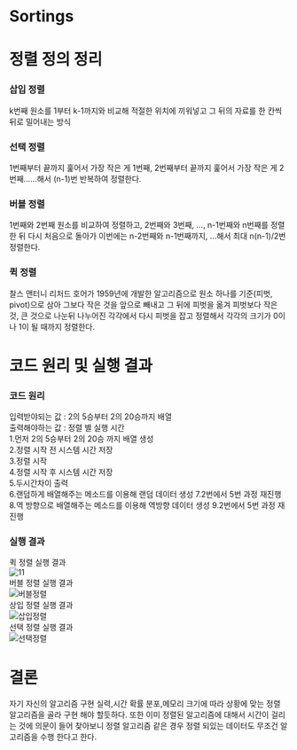 # Sortings
# 정렬 정의 정리
### 삽입 정렬
k번째 원소를 1부터 k-1까지와 비교해 적절한 위치에 끼워넣고 그 뒤의 자료를 한 칸씩 뒤로 밀어내는 방식   
### 선택 정렬
1번째부터 끝까지 훑어서 가장 작은 게 1번째, 2번째부터 끝까지 훑어서 가장 작은 게 2번째……해서 (n-1)번 반복하여 정렬한다.  
### 버블 정렬
1번째와 2번째 원소를 비교하여 정렬하고, 2번째와 3번째, ..., n-1번째와 n번째를 정렬한 뒤 다시 처음으로 돌아가 이번에는 n-2번째와 n-1번째까지, ...해서 최대 n(n-1)/2번 정렬한다.  
### 퀵 정렬
찰스 앤터니 리처드 호어가 1959년에 개발한 알고리즘으로 원소 하나를 기준(피벗, pivot)으로 삼아 그보다 작은 것을 앞으로 빼내고 그 뒤에 피벗을 옮겨 피벗보다 작은 것, 큰 것으로 나눈뒤 나누어진 각각에서 다시 피벗을 잡고 정렬해서 각각의 크기가 0이나 1이 될 때까지 정렬한다.  
# 코드 원리 및 실행 결과
### 코드 원리
입력받야되는 값 : 2의 5승부터 2의 20승까지 배열   
출력해야하는 값 : 정렬 별 실행 시간   
1.먼저 2의 5승부터 2의 20승 까지 배열 생성  
2.정렬 시작 전 시스템 시간 저장   
3.정렬 시작  
4.정렬 시작 후 시스템 시간 저장  
5.두시간차이 출력  
6.랜덤하게 배열해주는 메소드를 이용해 랜덤 데이터 생성 
7.2번에서 5번 과정 재진행  
8.역 방향으로 배열해주는 메소드를 이용해 역방향 데이터 생성
9.2번에서 5번 과정 재진행
### 실행 결과
퀵 정렬 실행 결과  
![11](https://user-images.githubusercontent.com/101388180/166897192-0ca27333-aaf0-4169-8053-08ef25f511f5.PNG)  
버블 정렬 실행 결과  
![버블정렬](https://user-images.githubusercontent.com/101388180/166897196-6c092c4b-9781-4f30-85db-f64d8da37965.PNG)  
상입 정렬 실행 결과  
![삽입정렬](https://user-images.githubusercontent.com/101388180/166897200-2c7b0b83-6151-4033-a785-d6881ac28bc1.PNG)  
선택 정렬 실행 결과  
![선택정렬](https://user-images.githubusercontent.com/101388180/166897204-66827ea5-e4a7-4a71-aedb-149a842fabb5.PNG)  
# 결론
자기 자신의 알고리즘 구현 실력,시간 확률 분포,메모리 크기에 따라 상황에 맞는 정렬 알고리즘을 골라 구현 해야 할듯하다. 또한 이미 정렬된 알고리즘에 대해서 시간이 걸리는 것에 의문이 들어 찾아보니 정렬 알고리즘 같은 경우 정렬 되있는 데이터도 무조건 알고리즘을 수행 한다고 한다.
